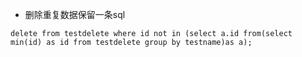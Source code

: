- 删除重复数据保留一条sql

```mysql
delete from testdelete where id not in (select a.id from(select min(id) as id from testdelete group by testname)as a);
```

